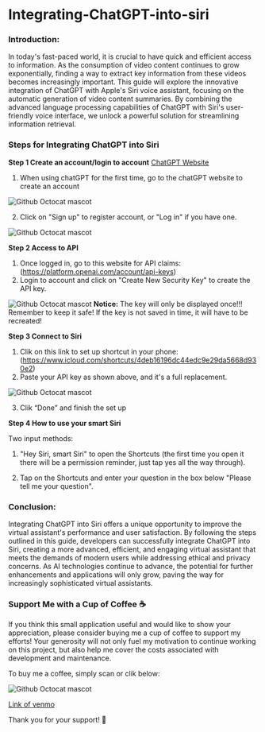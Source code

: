 # Integrating-ChatGPT-into-siri

### Introduction:

In today's fast-paced world, it is crucial to have quick and efficient access to information. As the consumption of video content continues to grow exponentially, finding a way to extract key information from these videos becomes increasingly important. This guide will explore the innovative integration of ChatGPT with Apple's Siri voice assistant, focusing on the automatic generation of video content summaries. By combining the advanced language processing capabilities of ChatGPT with Siri's user-friendly voice interface, we unlock a powerful solution for streamlining information retrieval.

### Steps for Integrating ChatGPT into Siri

**Step 1 Create an account/login to account** [ChatGPT Website](https://chat.openai.com/auth/login)
1. When using chatGPT for the first time, go to the chatGPT website to create an account

![Github Octocat mascot](https://github.com/JiaxiongWeng-Conor/Integrating-ChatGPT-to-siri/blob/f1d2e83ecaab9697e5c99dbefbf21963fa44e586/Image/WX20230324-143335.png)

2. Click on "Sign up" to register account, or "Log in" if you have one.

![Github Octocat mascot](https://github.com/JiaxiongWeng-Conor/Integrating-ChatGPT-to-siri/blob/f1d2e83ecaab9697e5c99dbefbf21963fa44e586/Image/WX20230324-143253.png)

**Step 2 Access to API**
1. Once logged in, go to this website for API claims:(https://platform.openai.com/account/api-keys)
2. Login to account and click on "Create New Security Key" to create the API key.

![Github Octocat mascot](https://github.com/JiaxiongWeng-Conor/Integrating-ChatGPT-to-siri/blob/4adb3d68c622b29b0963f103fb00953b836b82b0/Image/WX20230324-144724.png)
**Notice:** The key will only be displayed once!!! Remember to keep it safe! If the key is not saved in time, it will have to be recreated!

**Step 3 Connect to Siri**
1. Clik on this link to set up shortcut in your phone:(https://www.icloud.com/shortcuts/4deb16196dc44edc9e29da5668d930e2)
2. Paste your API key as shown above, and it's a full replacement.

![Github Octocat mascot](https://github.com/JiaxiongWeng-Conor/Integrating-ChatGPT-to-siri/blob/0deeaf54968431893c14215412d2b42e5cdac8c0/Image/IMG_6199.JPG)

3. Clik “Done” and finish the set up

**Step 4 How to use your smart Siri**

Two input methods:

1. "Hey Siri, smart Siri" to open the Shortcuts (the first time you open it there will be a permission reminder, just tap yes all the way through).

2. Tap on the Shortcuts and enter your question in the box below "Please tell me your question".

### Conclusion:
Integrating ChatGPT into Siri offers a unique opportunity to improve the virtual assistant's performance and user satisfaction. By following the steps outlined in this guide, developers can successfully integrate ChatGPT into Siri, creating a more advanced, efficient, and engaging virtual assistant that meets the demands of modern users while addressing ethical and privacy concerns. As AI technologies continue to advance, the potential for further enhancements and applications will only grow, paving the way for increasingly sophisticated virtual assistants.

### Support Me with a Cup of Coffee ☕
If you think this small application useful and would like to show your appreciation, please consider buying me a cup of coffee to support my efforts! Your generosity will not only fuel my motivation to continue working on this project, but also help me cover the costs associated with development and maintenance.

To buy me a coffee, simply scan or clik below:

![Github Octocat mascot](https://github.com/JiaxiongWeng-Conor/Integrating-ChatGPT-to-siri/blob/353dc1ae3fdcc5ca2f2e4a8f8c017fddb3a051b1/Image/IMG_6200.jpg)

[Link of venmo](https://account.venmo.com/u/Jiaxiong-Weng)


Thank you for your support! 🙏
